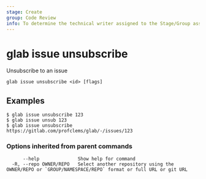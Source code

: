 ```yaml
---
stage: Create
group: Code Review
info: To determine the technical writer assigned to the Stage/Group associated with this page, see https://about.gitlab.com/handbook/product/ux/technical-writing/#assignments
---
```


<!--
This documentation is auto generated by a script.
Please do not edit this file directly, check cmd/gen-docs/docs.go.
-->

# glab issue unsubscribe

Unsubscribe to an issue

```plaintext
glab issue unsubscribe <id> [flags]
```

## Examples

```plaintext
$ glab issue unsubscribe 123
$ glab issue unsub 123
$ glab issue unsubscribe https://gitlab.com/profclems/glab/-/issues/123

```

### Options inherited from parent commands

```plaintext
      --help              Show help for command
  -R, --repo OWNER/REPO   Select another repository using the OWNER/REPO or `GROUP/NAMESPACE/REPO` format or full URL or git URL
```

